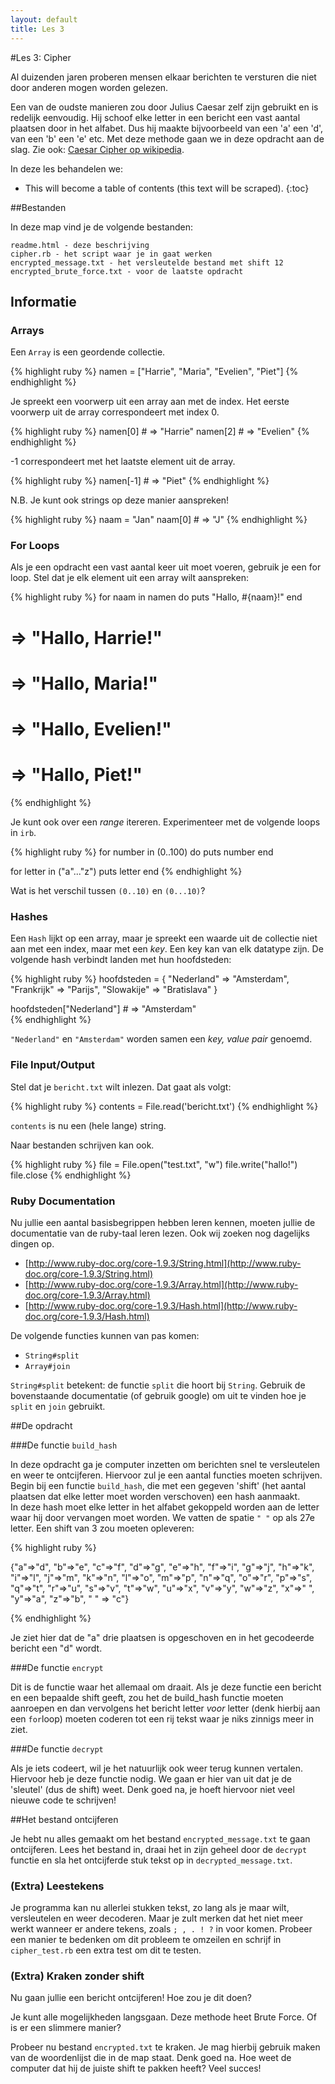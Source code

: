 ```yaml
---
layout: default
title: Les 3
---
```


#Les 3: Cipher

Al duizenden jaren proberen mensen elkaar berichten te versturen die niet door anderen mogen worden gelezen.

Een van de oudste manieren zou door Julius Caesar zelf zijn gebruikt en is redelijk eenvoudig. Hij schoof elke letter in een bericht een vast aantal plaatsen door in het alfabet. Dus hij maakte bijvoorbeeld van een 'a' een 'd', van een 'b' een 'e' etc. Met deze methode gaan we in deze opdracht aan de slag. Zie ook: [Caesar Cipher op wikipedia](http://en.wikipedia.org/wiki/Caesar_cipher).

In deze les behandelen we:

* This will become a table of contents (this text will be scraped).
{:toc}

##Bestanden

In deze map vind je de volgende bestanden:

    readme.html - deze beschrijving
    cipher.rb - het script waar je in gaat werken
    encrypted_message.txt - het versleutelde bestand met shift 12
    encrypted_brute_force.txt - voor de laatste opdracht

## Informatie

### Arrays
Een `Array` is een geordende collectie.

{% highlight ruby %}
namen = ["Harrie", "Maria", "Evelien", "Piet"]
{% endhighlight %}

Je spreekt een voorwerp uit een array aan met de index. Het eerste voorwerp uit de array correspondeert met index 0. 

{% highlight ruby %}
namen[0]    # => "Harrie"
namen[2]    # => "Evelien"
{% endhighlight %}

-1 correspondeert met het laatste element uit de array.

{% highlight ruby %}
namen[-1]   # => "Piet"
{% endhighlight %}

N.B. Je kunt ook strings op deze manier aanspreken!

{% highlight ruby %}
naam = "Jan"
naam[0]     # => "J"
{% endhighlight %}

### For Loops
Als je een opdracht een vast aantal keer uit moet voeren, gebruik je een for loop. Stel dat je elk element uit een array wilt aanspreken:

{% highlight ruby %}
for naam in namen do
    puts "Hallo, #{naam}!"
end
# => "Hallo, Harrie!"
# => "Hallo, Maria!"
# => "Hallo, Evelien!"
# => "Hallo, Piet!"
{% endhighlight %}

Je kunt ook over een _range_ itereren. Experimenteer met de volgende loops in `irb`.

{% highlight ruby %}
for number in (0..100) do
    puts number
end

for letter in ("a"..."z")
    puts letter
end
{% endhighlight %}

Wat is het verschil tussen `(0..10)` en `(0...10)`?

### Hashes
Een `Hash` lijkt op een array, maar je spreekt een waarde uit de collectie niet aan met een index, maar met een _key_. Een key kan van elk datatype zijn. De volgende hash verbindt landen met hun hoofdsteden:

{% highlight ruby %}
hoofdsteden = {
    "Nederland" => "Amsterdam",
    "Frankrijk" => "Parijs",
    "Slowakije" => "Bratislava"
    }

hoofdsteden["Nederland"]    # => "Amsterdam"   
{% endhighlight %}

`"Nederland"` en `"Amsterdam"` worden samen een _key, value pair_ genoemd.

### File Input/Output
Stel dat je `bericht.txt` wilt inlezen. Dat gaat als volgt:

{% highlight ruby %}
contents = File.read('bericht.txt')
{% endhighlight %}

`contents` is nu een (hele lange) string.

Naar bestanden schrijven kan ook.

{% highlight ruby %}
file = File.open("test.txt", "w")
file.write("hallo!")
file.close
{% endhighlight %}

### Ruby Documentation
Nu jullie een aantal basisbegrippen hebben leren kennen, moeten jullie de documentatie van de ruby-taal leren lezen. Ook wij zoeken nog dagelijks dingen op.

* [http://www.ruby-doc.org/core-1.9.3/String.html](http://www.ruby-doc.org/core-1.9.3/String.html)
* [http://www.ruby-doc.org/core-1.9.3/Array.html](http://www.ruby-doc.org/core-1.9.3/Array.html)
* [http://www.ruby-doc.org/core-1.9.3/Hash.html](http://www.ruby-doc.org/core-1.9.3/Hash.html)

De volgende functies kunnen van pas komen: 

* `String#split`
* `Array#join` 

`String#split` betekent: de functie `split` die hoort bij `String`. Gebruik de bovenstaande documentatie (of gebruik google) om uit te vinden hoe je `split` en `join` gebruikt.

##De opdracht

###De functie `build_hash`

In deze opdracht ga je computer inzetten om berichten snel te versleutelen en weer te ontcijferen. Hiervoor zul je een aantal functies moeten schrijven. Begin bij een functie `build_hash`, die met een gegeven 'shift' (het aantal plaatsen dat elke letter moet worden verschoven) een hash aanmaakt.  
In deze hash moet elke letter in het alfabet gekoppeld worden aan de letter waar hij door vervangen moet worden. We vatten de spatie `" "` op als 27e letter. Een shift van 3 zou moeten opleveren:

{% highlight ruby %}

{"a"=>"d", "b"=>"e", "c"=>"f", "d"=>"g", "e"=>"h", "f"=>"i", "g"=>"j", "h"=>"k", "i"=>"l", "j"=>"m", "k"=>"n", "l"=>"o", "m"=>"p", "n"=>"q", "o"=>"r", "p"=>"s", "q"=>"t", "r"=>"u", "s"=>"v", "t"=>"w", "u"=>"x", "v"=>"y", "w"=>"z", "x"=>" ", "y"=>"a", "z"=>"b", " " => "c"}

{% endhighlight %}

Je ziet hier dat de "a" drie plaatsen is opgeschoven en in het gecodeerde bericht een "d" wordt. 

###De functie `encrypt`

Dit is de functie waar het allemaal om draait. Als je deze functie een bericht en een bepaalde shift geeft, zou het de build_hash functie moeten aanroepen en dan vervolgens het bericht letter *voor* letter (denk hierbij aan een `for`loop) moeten coderen tot een rij tekst waar je niks zinnigs meer in ziet.

###De functie `decrypt`

Als je iets codeert, wil je het natuurlijk ook weer terug kunnen vertalen. Hiervoor heb je deze functie nodig. We gaan er hier van uit dat je de 'sleutel' (dus de shift) weet. Denk goed na, je hoeft hiervoor niet veel nieuwe code te schrijven!

##Het bestand ontcijferen

Je hebt nu alles gemaakt om het bestand `encrypted_message.txt` te gaan ontcijferen. Lees het bestand in, draai het in zijn geheel door de `decrypt` functie en sla het ontcijferde stuk tekst op in `decrypted_message.txt`.

### (Extra) Leestekens

Je programma kan nu allerlei stukken tekst, zo lang als je maar wilt, versleutelen en weer decoderen. Maar je zult merken dat het niet meer werkt wanneer er andere tekens, zoals `; , . ! ?` in voor komen. Probeer een manier te bedenken om dit probleem te omzeilen en schrijf in `cipher_test.rb` een extra test om dit te testen.

### (Extra) Kraken zonder shift

Nu gaan jullie een bericht ontcijferen! Hoe zou je dit doen?

Je kunt alle mogelijkheden langsgaan. Deze methode heet Brute Force. Of is er een slimmere manier?

Probeer nu bestand `encrypted.txt` te kraken. Je mag hierbij gebruik maken van de woordenlijst die in de map staat. Denk goed na. Hoe weet de computer dat hij de juiste shift te pakken heeft? Veel succes!
